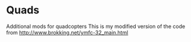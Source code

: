# Quads
Additional mods for quadcopters
This is my modified version of the code from http://www.brokking.net/ymfc-32_main.html
